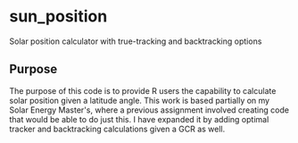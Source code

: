 # sun_position
 Solar position calculator with true-tracking and backtracking options
 
 ## Purpose
 
 The purpose of this code is to provide R users the capability to calculate solar position given a latitude angle.  This work is based partially on my Solar Energy Master's, where a previous assignment involved creating code that would be able to do just this.  I have expanded it by adding optimal tracker and backtracking calculations given a GCR as well.
